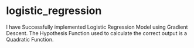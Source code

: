 # logistic_regression
I have Successfully implemented Logistic Regression Model using Gradient Descent.
The Hypothesis Function used to calculate the correct output is a Quadratic Function.
